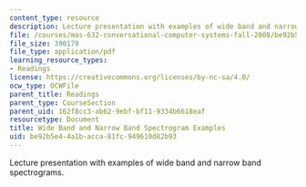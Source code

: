 ```yaml
---
content_type: resource
description: Lecture presentation with examples of wide band and narrow band spectrograms.
file: /courses/mas-632-conversational-computer-systems-fall-2008/be92b5e44a1bacca81fc949610d82b93_zue_spectrograms.pdf
file_size: 390179
file_type: application/pdf
learning_resource_types:
- Readings
license: https://creativecommons.org/licenses/by-nc-sa/4.0/
ocw_type: OCWFile
parent_title: Readings
parent_type: CourseSection
parent_uid: 162f8cc3-ab62-9ebf-bf11-9334b6618eaf
resourcetype: Document
title: Wide Band and Narrow Band Spectrogram Examples
uid: be92b5e4-4a1b-acca-81fc-949610d82b93
---
```

Lecture presentation with examples of wide band and narrow band spectrograms.